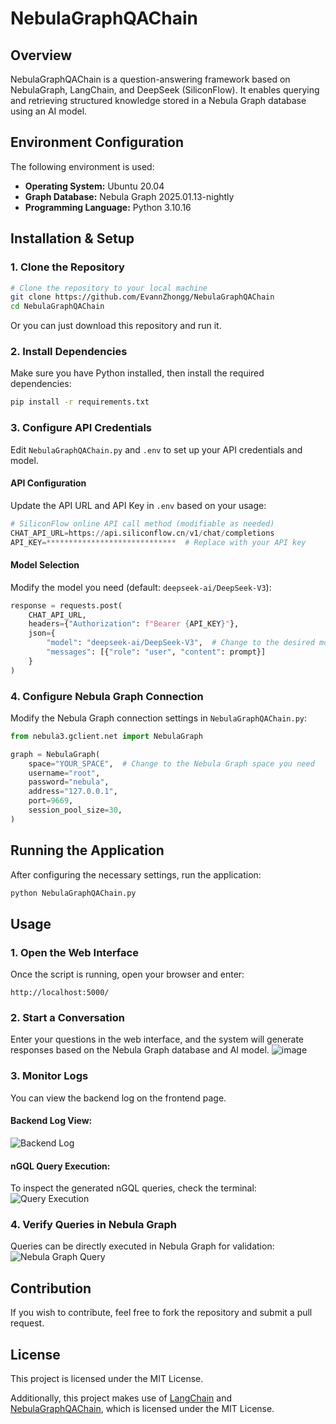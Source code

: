 # NebulaGraphQAChain

## Overview
NebulaGraphQAChain is a question-answering framework based on NebulaGraph, LangChain, and DeepSeek (SiliconFlow). It enables querying and retrieving structured knowledge stored in a Nebula Graph database using an AI model.

## Environment Configuration
The following environment is used:

- **Operating System:** Ubuntu 20.04
- **Graph Database:** Nebula Graph 2025.01.13-nightly
- **Programming Language:** Python 3.10.16

## Installation & Setup
### 1. Clone the Repository
```bash
# Clone the repository to your local machine
git clone https://github.com/EvannZhongg/NebulaGraphQAChain
cd NebulaGraphQAChain
```
Or you can just download this repository and run it.

### 2. Install Dependencies
Make sure you have Python installed, then install the required dependencies:
```bash
pip install -r requirements.txt
```

### 3. Configure API Credentials
Edit `NebulaGraphQAChain.py` and `.env` to set up your API credentials and model.

#### API Configuration
Update the API URL and API Key in `.env` based on your usage:
```python
# SiliconFlow online API call method (modifiable as needed)
CHAT_API_URL=https://api.siliconflow.cn/v1/chat/completions
API_KEY=*****************************  # Replace with your API key
```

#### Model Selection
Modify the model you need (default: `deepseek-ai/DeepSeek-V3`):
```python
response = requests.post(
    CHAT_API_URL,
    headers={"Authorization": f"Bearer {API_KEY}"},
    json={
        "model": "deepseek-ai/DeepSeek-V3",  # Change to the desired model
        "messages": [{"role": "user", "content": prompt}]
    }
)
```

### 4. Configure Nebula Graph Connection
Modify the Nebula Graph connection settings in `NebulaGraphQAChain.py`:
```python
from nebula3.gclient.net import NebulaGraph

graph = NebulaGraph(
    space="YOUR_SPACE",  # Change to the Nebula Graph space you need
    username="root",
    password="nebula",
    address="127.0.0.1",
    port=9669,
    session_pool_size=30,
)
```

## Running the Application
After configuring the necessary settings, run the application:
```bash
python NebulaGraphQAChain.py
```

## Usage
### 1. Open the Web Interface
Once the script is running, open your browser and enter:
```
http://localhost:5000/
```

### 2. Start a Conversation
Enter your questions in the web interface, and the system will generate responses based on the Nebula Graph database and AI model.
![image](https://github.com/user-attachments/assets/8a1613eb-ec9a-4e2f-bce9-3876ebc80191)

### 3. Monitor Logs
You can view the backend log on the frontend page.

#### Backend Log View:
![Backend Log](https://github.com/user-attachments/assets/06deb529-0524-44bc-aed0-e108efe118e8)

#### nGQL Query Execution:
To inspect the generated nGQL queries, check the terminal:
![Query Execution](https://github.com/user-attachments/assets/fefb7d40-9737-4dc1-a3d0-266445ccc65a)

### 4. Verify Queries in Nebula Graph
Queries can be directly executed in Nebula Graph for validation:
![Nebula Graph Query](https://github.com/user-attachments/assets/72b07b88-740e-4210-aaaf-823e29bfb3d1)

## Contribution
If you wish to contribute, feel free to fork the repository and submit a pull request.

## License
This project is licensed under the MIT License.

Additionally, this project makes use of [LangChain](https://github.com/hwchase17/langchain) and [NebulaGraphQAChain](http://doc.cnlangchain.com/modules/chains/examples/graph_nebula_qa.html), which is licensed under the MIT License.
